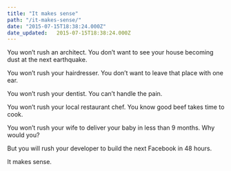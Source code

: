 ```yaml
---
title: "It makes sense"
path: "/it-makes-sense/"
date: "2015-07-15T18:38:24.000Z"
date_updated:   2015-07-15T18:38:24.000Z
---
```


You won’t rush an architect. You don’t want to see your house becoming dust at the next earthquake. 

You won’t rush your hairdresser. You don’t want to leave that place with one ear.

You won’t rush your dentist. You can’t handle the pain.

You won’t rush your local restaurant chef. You know good beef takes time to cook.

You won’t rush your wife to deliver your baby in less than 9 months. Why would you?

But you will rush your developer to build the next Facebook in 48 hours.

It makes sense.
